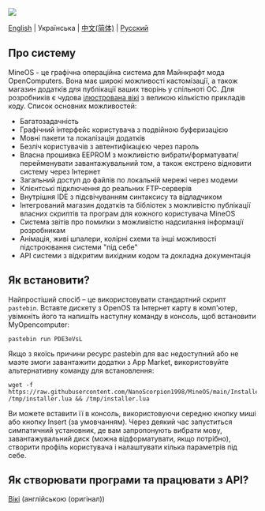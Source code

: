 ![](https://i.imgur.com/Ki5bX0I.gif)

[English](https://github.com/NanoScorpion1998/MineOS/main/README.md) | Українська | [中文(简体)](https://github.com/NanoScorpion1998/MineOS/main/README-zh_CN.md) | [Русский](https://github.com/NanoScorpion1998/MineOS/main/README-ru_RU.md)

## Про систему

MineOS - це графічна операційна система для Майнкрафт мода OpenComputers. Вона має широкі можливості кастомізації, а також магазин додатків для публікації ваших творінь у спільноті ОС. Для розробників є чудова [ілюстрована вікі](https://github.com/IgorTimofeev/MineOS/wiki) з великою кількістю прикладів коду. Список основних можливостей:

- Багатозадачність
- Графічний інтерфейс користувача з подвійною буферизацією
- Мовні пакети та локалізація додатків
- Безліч користувачів з автентифікацією через пароль
- Власна прошивка EEPROM з можливістю вибрати/форматувати/перейменувати завантажувальний том, а також екстрено відновити систему через Інтернет
- Загальний доступ до файлів по локальній мережі через модеми
- Клієнтські підключення до реальних FTP-серверів
- Внутрішня IDE з підсвічуванням синтаксису та відладчиком
- Інтегрований магазин додатків та бібліотек з можливістю публікації власних скриптів та програм для кожного користувача MineOS
- Система звітів про помилки з можливістю надсилання інформації розробникам
- Анімація, живі шпалери, колірні схеми та інші можливості підстроювання системи "під себе"
- API системи з відкритим вихідним кодом та докладна документація

## Як встановити?

Найпростіший спосіб – це використовувати стандартний скрипт `pastebin`. Вставте дискету з OpenOS та Інтернет карту в комп'ютер, увімкніть його та напишіть наступну команду в консоль, щоб встановити MyOpencomputer:
	
	pastebin run PDE3eVsL

Якщо з якоїсь причини ресурс pastebin для вас недоступний або не маэте змоги завантажити додатки з App Market, використовуйте альтернативну команду для встановлення:

	wget -f https://raw.githubusercontent.com/NanoScorpion1998/MineOS/main/Installer/OpenOS.lua /tmp/installer.lua && /tmp/installer.lua

Ви можете вставити її в консоль, використовуючи середню кнопку миші або кнопку Insert (за умовчанням). Через деякий час запуститься симпатичний установник, де вам запропонують вибрати мову, завантажувальний диск (можна відформатувати, якщо потрібно), створити профіль користувача і налаштувати кілька параметрів під себе.

## Як створювати програми та працювати з API?

[Вікі](https://github.com/IgorTimofeev/MineOS/wiki) (англійською (оригінал))
